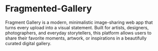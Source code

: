 # Fragmented-Gallery
Fragment Gallery is a modern, minimalistic image-sharing web app that turns every upload into a visual statement. Built for artists, designers, photographers, and everyday storytellers, this platform allows users to share their favorite moments, artwork, or inspirations in a beautifully curated digital gallery. 
